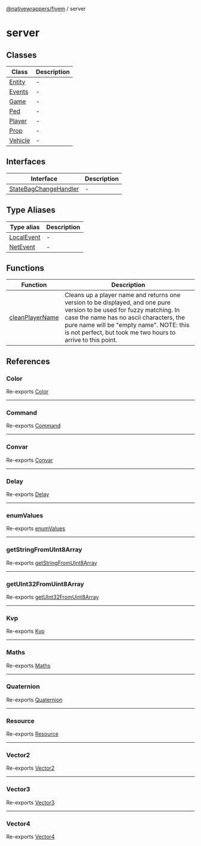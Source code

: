 [@nativewrappers/fivem](../README.md) / server

# server

## Classes

| Class | Description |
| ------ | ------ |
| [Entity](classes/Entity.md) | - |
| [Events](classes/Events.md) | - |
| [Game](classes/Game.md) | - |
| [Ped](classes/Ped.md) | - |
| [Player](classes/Player.md) | - |
| [Prop](classes/Prop.md) | - |
| [Vehicle](classes/Vehicle.md) | - |

## Interfaces

| Interface | Description |
| ------ | ------ |
| [StateBagChangeHandler](interfaces/StateBagChangeHandler.md) | - |

## Type Aliases

| Type alias | Description |
| ------ | ------ |
| [LocalEvent](type-aliases/LocalEvent.md) | - |
| [NetEvent](type-aliases/NetEvent.md) | - |

## Functions

| Function | Description |
| ------ | ------ |
| [cleanPlayerName](functions/cleanPlayerName.md) | Cleans up a player name and returns one version to be displayed, and one pure version to be used for fuzzy matching. In case the name has no ascii characters, the pure name will be "empty name". NOTE: this is not perfect, but took me two hours to arrive to this point. |

## References

### Color

Re-exports [Color](../fivem/classes/Color.md)

***

### Command

Re-exports [Command](../fivem/classes/Command.md)

***

### Convar

Re-exports [Convar](../fivem/classes/Convar.md)

***

### Delay

Re-exports [Delay](../fivem/functions/Delay.md)

***

### enumValues

Re-exports [enumValues](../fivem/functions/enumValues.md)

***

### getStringFromUInt8Array

Re-exports [getStringFromUInt8Array](../fivem/functions/getStringFromUInt8Array.md)

***

### getUInt32FromUint8Array

Re-exports [getUInt32FromUint8Array](../fivem/functions/getUInt32FromUint8Array.md)

***

### Kvp

Re-exports [Kvp](../fivem/classes/Kvp.md)

***

### Maths

Re-exports [Maths](../fivem/classes/Maths.md)

***

### Quaternion

Re-exports [Quaternion](../fivem/classes/Quaternion.md)

***

### Resource

Re-exports [Resource](../fivem/classes/Resource.md)

***

### Vector2

Re-exports [Vector2](../fivem/classes/Vector2.md)

***

### Vector3

Re-exports [Vector3](../fivem/classes/Vector3.md)

***

### Vector4

Re-exports [Vector4](../fivem/classes/Vector4.md)
